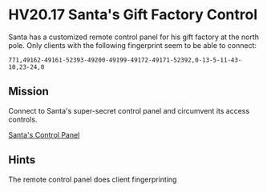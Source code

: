 # HV20.17 Santa's Gift Factory Control

Santa has a customized remote control panel for his gift factory at the north pole. Only clients with the following fingerprint seem to be able to connect:

```
771,49162-49161-52393-49200-49199-49172-49171-52392,0-13-5-11-43-10,23-24,0
```

## Mission

Connect to Santa's super-secret control panel and circumvent its access controls.

[Santa's Control Panel](https://876cfcc0-1928-4a71-a63e-29334ca287a0.rdocker.vuln.land/)

## Hints

The remote control panel does client fingerprinting
